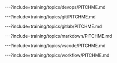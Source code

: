 ---?include=training/topics/devops/PITCHME.md

---?include=training/topics/git/PITCHME.md

---?include=training/topics/gitlab/PITCHME.md

---?include=training/topics/markdown/PITCHME.md

---?include=training/topics/vscode/PITCHME.md

---?include=training/topics/workflow/PITCHME.md
